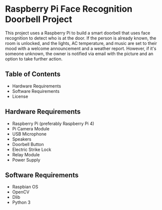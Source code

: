 # Raspberry Pi Face Recognition Doorbell Project

This project uses a Raspberry Pi to build a smart doorbell that uses face recognition to detect who is at the door. If the person is already known, the room is unlocked, and the lights, AC temperature, and music are set to their mood with a welcome announcement and a weather report. However, if it's someone unknown, the owner is notified via email with the picture and an option to take further action.

## Table of Contents

- Hardware Requirements
- Software Requirements
- License

## Hardware Requirements

- Raspberry Pi (preferably Raspberry Pi 4)
- Pi Camera Module
- USB Microphone
- Speakers
- Doorbell Button
- Electric Strike Lock
- Relay Module
- Power Supply


## Software Requirements

- Raspbian OS
- OpenCV
- Dlib
- Python 3
